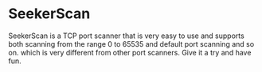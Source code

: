 # SeekerScan

SeekerScan is a TCP port scanner that is very easy to use and 
supports both scanning from the range 0 to 65535 and default port scanning and so on.
which is very different from other port scanners. 
Give it a try and have fun.
